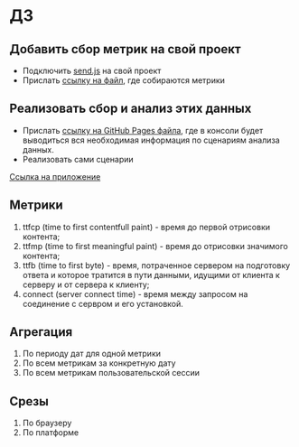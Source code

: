 # ДЗ

## Добавить сбор метрик на свой проект
- Подключить [send.js](https://github.com/VladimirovaAnastasia/homework-7/blob/master/src/stats/stats.js) на свой проект
- Прислать [ссылку на файл](https://github.com/VladimirovaAnastasia/homework-7/blob/master/src/app/index.js), где собираются метрики 

## Реализовать сбор и анализ этих данных
- Прислать [ссылку на GitHub Pages файла]('https://vladimirovaanastasia.github.io/homework-7/dist/index.html'), где в консоли будет выводиться вся необходимая информация по сценариям анализа данных.
- Реализовать сами сценарии

[Ссылка на приложение]('https://vladimirovaanastasia.github.io/homework-7/dist/index.html')

## Метрики
1) ttfcp (time to first contentfull paint) - время до первой отрисовки контента;
2) ttfmp (time to first meaningful paint) - время до отрисовки значимого контента;
3) ttfb (time to first byte) - время, потраченное сервером на подготовку ответа и которое тратится в пути данными, идущими от клиента к серверу и от сервера к клиенту;
4) connect (server connect time) - время между запросом на соединение с сервром и его установкой.

## Агрегация
1) По периоду дат для одной метрики
2) По всем метрикам за конкретную дату
3) По всем метрикам пользовательской сессии

## Срезы
1) По браузеру
2) По платформе
